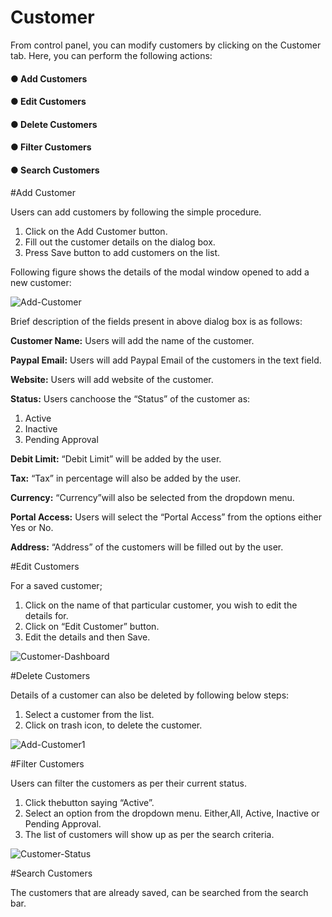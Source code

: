 <h1>Customer</h1>

From control panel, you can modify customers by clicking on the Customer tab. Here, you can perform the following actions:

<h4><b>&#x25cf; Add Customers</b></h4>
<h4><b>&#x25cf; Edit Customers</b></h4>
<h4><b>&#x25cf; Delete Customers</b></h4>
<h4><b>&#x25cf; Filter Customers</b></h4>
<h4><b>&#x25cf; Search Customers</b></h4>

#Add Customer

Users can add customers by following the simple procedure.

1. Click on the Add Customer button.
2. Fill out the customer details on the dialog box.
3. Press Save button to add customers on the list. 

Following figure shows the details of the modal window opened to add a new customer:

<img src="https://raw.githubusercontent.com/digipigeon/connexcs-user-docs/master/img/add-customer.png" alt="Add-Customer"/>

Brief description of the fields present in above dialog box is as follows:

<b>Customer Name:</b> Users will add the name of the customer.

<b>Paypal Email:</b> Users will add Paypal Email of the customers in the text field.

<b>Website:</b> Users will add website of the customer.

<b>Status:</b> Users canchoose the “Status” of the customer as:

1. Active
2. Inactive
3. Pending Approval

<b>Debit Limit:</b>  “Debit Limit” will be added by the user.

<b>Tax:</b>  “Tax” in percentage will also be added by the user.

<b>Currency:</b>  “Currency”will also be selected from the dropdown menu.

<b>Portal Access:</b>  Users will select the “Portal Access” from the options either Yes or No.

<b>Address:</b>  “Address” of the customers will be filled out by the user. 

#Edit Customers

For a saved customer;

1. Click on the name of that particular customer, you wish to edit the details for.
2. Click on “Edit Customer” button.
3. Edit the details and then Save.

<img src="https://raw.githubusercontent.com/digipigeon/connexcs-user-docs/master/img/customer-dashboard.png" alt="Customer-Dashboard"/>

#Delete Customers

Details of a customer can also be deleted by following below steps:

1. Select a customer from the list.
2. Click on trash icon, to delete the customer.

<img src="https://raw.githubusercontent.com/digipigeon/connexcs-user-docs/master/img/add-Customer1.png" alt="Add-Customer1"/>

#Filter Customers

Users can filter the customers as per their current status.

1. Click thebutton saying “Active”.
2. Select an option from the dropdown menu. Either,All, Active, Inactive or Pending Approval.
3. The list of customers will show up as per the search criteria.

<img src="https://raw.githubusercontent.com/digipigeon/connexcs-user-docs/master/img/customer-status.png" alt="Customer-Status"/>

#Search Customers

The customers that are already saved, can be searched from the search bar.
